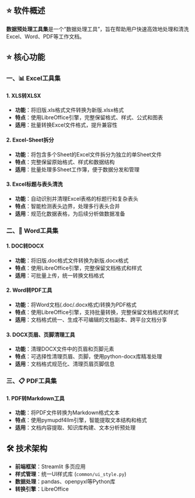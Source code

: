 
## ⭐ 软件概述
**数据预处理工具集**是一个“数据处理工具”，旨在帮助用户快速高效地处理和清洗Excel、Word、PDF等工作文档。

## ⭐ 核心功能
### 一、📊 Excel工具集
#### 1. XLS转XLSX
- **功能**：将旧版.xls格式文件转换为新版.xlsx格式
- **特点**：使用LibreOffice引擎，完整保留格式、样式、公式和图表
- **适用**：批量转换Excel文件格式，提升兼容性

#### 2. Excel-Sheet拆分
- **功能**：将包含多个Sheet的Excel文件拆分为独立的单Sheet文件
- **特点**：完整保留原始格式、样式和数据结构
- **适用**：批量处理多Sheet工作簿，便于数据分发和管理

#### 3. Excel标题与表头清洗  
- **功能**：自动识别并清理Excel表格的标题行和复杂表头
- **特点**：智能检测表头边界，处理多行表头合并
- **适用**：规范化数据表格，为后续分析做数据准备

###  二、📄 Word工具集
#### 1. DOC转DOCX
- **功能**：将旧版.doc格式文件转换为新版.docx格式
- **特点**：使用LibreOffice引擎，完整保留文档格式和样式
- **适用**：可批量上传，统一转换文档格式

#### 2. Word转PDF工具
- **功能**：将Word文档(.doc/.docx格式)转换为PDF格式
- **特点**：使用LibreOffice引擎，支持批量转换，完整保留文档格式和样式
- **适用**：文档格式统一、生成不可编辑的文档副本、跨平台文档分享

#### 3. DOCX页眉、页脚清理工具
- **功能**：清理DOCX文件中的页眉和页脚元素
- **特点**：可选择性清理页眉、页脚，使用python-docx库精准处理
- **适用**：文档格式规范化、清理页眉页脚信息

###  三、📋 PDF工具集
#### 1. PDF转Markdown工具
- **功能**：将PDF文件转换为Markdown格式文本
- **特点**：使用pymupdf4llm引擎，智能提取文本结构和格式
- **适用**：文档内容提取、知识库构建、文本分析预处理


## 🛠️ 技术架构

- **前端框架**：Streamlit 多页应用
- **样式管理**：统一UI样式库 (`common/ui_style.py`)
- **数据处理**：pandas、openpyxl等Python库
- **转换引擎**：LibreOffice
